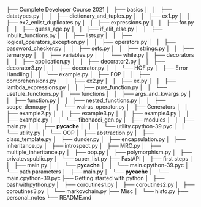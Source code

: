 ├── Complete Developer Course 2021
│   ├── basics
│   │   ├── datatypes.py
│   │   ├── dictionary_and_tuples.py
│   │   ├── ex1.py
│   │   ├── ex2_enlist_duplicates.py
│   │   ├── expressions.py
│   │   ├── for.py
│   │   ├── guess_age.py
│   │   ├── if_elif_else.py
│   │   ├── inbuilt_functions.py
│   │   ├── lists.py
│   │   ├── logical_operators_exception.py
│   │   ├── operators.py
│   │   ├── password_checker.py
│   │   ├── sets.py
│   │   ├── strings.py
│   │   ├── ternary.py
│   │   ├── variables.py
│   │   └── while.py
│   ├── decorators
│   │   ├── application.py
│   │   ├── decorator2.py
│   │   ├── decorator3.py
│   │   ├── decorator.py
│   │   └── HOF.py
│   ├── Error Handling
│   │   └── example.py
│   ├── FOP
│   │   ├── comprehensions.py
│   │   ├── ex2.py
│   │   ├── ex.py
│   │   ├── lambda_expressions.py
│   │   ├── pure_function.py
│   │   └── usefule_functions.py
│   ├── functions
│   │   ├── args_and_kwargs.py
│   │   ├── function.py
│   │   ├── nested_functions.py
│   │   ├── scope_demo.py
│   │   └── walrus_operator.py
│   ├── Generators
│   │   ├── example2.py
│   │   ├── example3.py
│   │   ├── example4.py
│   │   ├── example.py
│   │   └── fibonacci_gen.py
│   ├── modules
│   │   ├── main.py
│   │   ├── __pycache__
│   │   │   └── utility.cpython-39.pyc
│   │   └── utility.py
│   └── OOP
│       ├── abstraction.py
│       ├── class_template.py
│       ├── dunder.py
│       ├── encapsulation.py
│       ├── inheritance.py
│       ├── introspect.py
│       ├── MRO.py
│       ├── multiple_inheritance.py
│       ├── oop.py
│       ├── polymorphism.py
│       ├── privatevspublic.py
│       └── super_list.py
├── FastAPI
│   ├── first steps
│   │   ├── main.py
│   │   └── __pycache__
│   │       └── main.cpython-39.pyc
│   └── path parameters
│       ├── main.py
│       └── __pycache__
│           └── main.cpython-39.pyc
├── Getting started with python
│   ├── bashwithpython.py
│   ├── coroutines1.py
│   ├── coroutines2.py
│   ├── coroutines3.py
│   └── markovchain.py
├── Misc
│   └── histo.py
├── personal_notes
└── README.md
